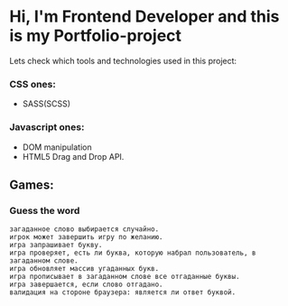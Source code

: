 ﻿# Hi, I'm Frontend Developer and this is my Portfolio-project

Lets check which tools and technologies used in this project:

### CSS ones:
- SASS(SCSS)

### Javascript ones:
- DOM manipulation
- HTML5 Drag and Drop API. 


## Games:

### Guess the word
```
загаданное слово выбирается случайно.
игрок может завершить игру по желанию.
игра запрашивает букву.
игра проверяет, есть ли буква, которую набрал пользователь, в загаданном слове.
игра обновляет массив угаданных букв.
игра прописывает в загаданном слове все отгаданные буквы.
игра завершается, если слово отгадано.
валидация на стороне браузера: является ли ответ буквой.
```